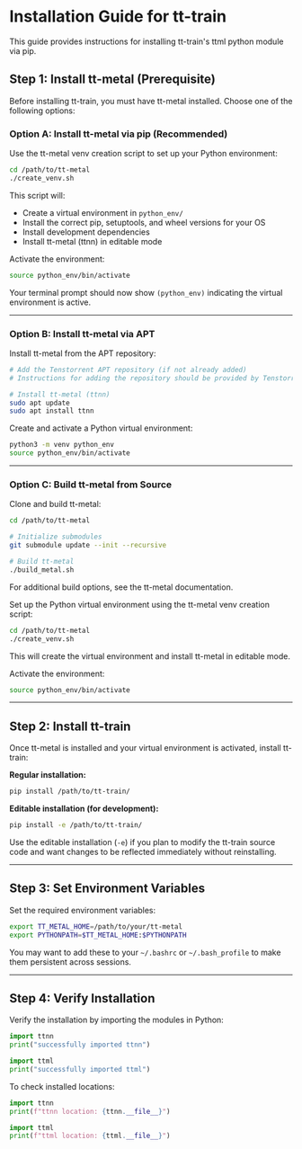 # Installation Guide for tt-train

This guide provides instructions for installing tt-train's ttml python module via pip.

## Step 1: Install tt-metal (Prerequisite)

Before installing tt-train, you must have tt-metal installed. Choose one of the following options:

### Option A: Install tt-metal via pip (Recommended)

Use the tt-metal venv creation script to set up your Python environment:

```bash
cd /path/to/tt-metal
./create_venv.sh
```

This script will:
- Create a virtual environment in `python_env/`
- Install the correct pip, setuptools, and wheel versions for your OS
- Install development dependencies
- Install tt-metal (ttnn) in editable mode

Activate the environment:

```bash
source python_env/bin/activate
```

Your terminal prompt should now show `(python_env)` indicating the virtual environment is active.

---

### Option B: Install tt-metal via APT

Install tt-metal from the APT repository:

```bash
# Add the Tenstorrent APT repository (if not already added)
# Instructions for adding the repository should be provided by Tenstorrent

# Install tt-metal (ttnn)
sudo apt update
sudo apt install ttnn
```

Create and activate a Python virtual environment:

```bash
python3 -m venv python_env
source python_env/bin/activate
```

---

### Option C: Build tt-metal from Source

Clone and build tt-metal:

```bash
cd /path/to/tt-metal

# Initialize submodules
git submodule update --init --recursive

# Build tt-metal
./build_metal.sh
```

For additional build options, see the tt-metal documentation.

Set up the Python virtual environment using the tt-metal venv creation script:

```bash
cd /path/to/tt-metal
./create_venv.sh
```

This will create the virtual environment and install tt-metal in editable mode.

Activate the environment:

```bash
source python_env/bin/activate
```

---

## Step 2: Install tt-train

Once tt-metal is installed and your virtual environment is activated, install tt-train:

**Regular installation:**

```bash
pip install /path/to/tt-train/
```

**Editable installation (for development):**

```bash
pip install -e /path/to/tt-train/
```

Use the editable installation (`-e`) if you plan to modify the tt-train source code and want changes to be reflected immediately without reinstalling.

---

## Step 3: Set Environment Variables

Set the required environment variables:

```bash
export TT_METAL_HOME=/path/to/your/tt-metal
export PYTHONPATH=$TT_METAL_HOME:$PYTHONPATH
```

You may want to add these to your `~/.bashrc` or `~/.bash_profile` to make them persistent across sessions.

---

## Step 4: Verify Installation

Verify the installation by importing the modules in Python:

```python
import ttnn
print("successfully imported ttnn")

import ttml
print("successfully imported ttml")
```

To check installed locations:

```python
import ttnn
print(f"ttnn location: {ttnn.__file__}")

import ttml
print(f"ttml location: {ttml.__file__}")
```

